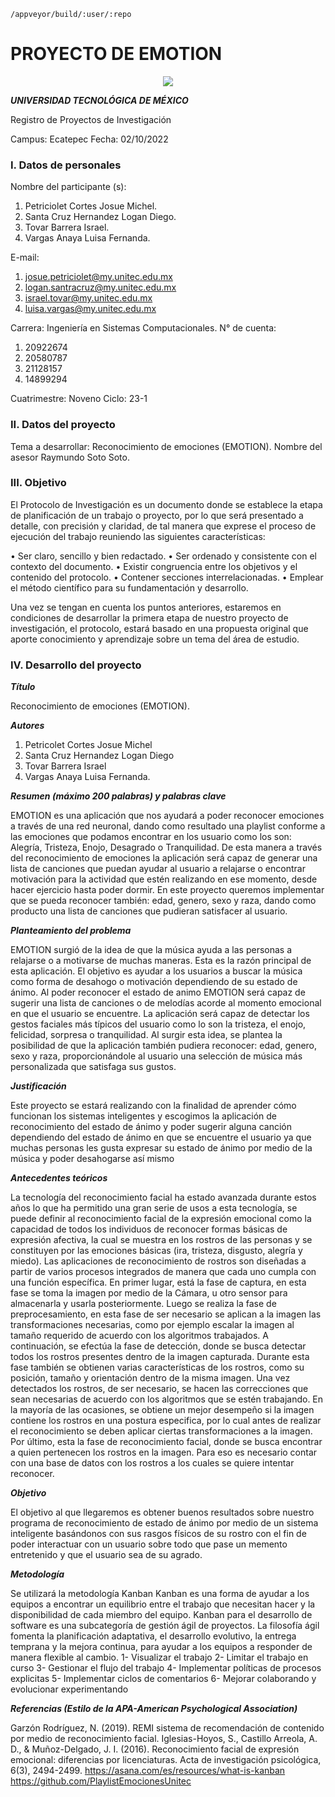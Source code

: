 	/appveyor/build/:user/:repo
<h1>PROYECTO DE EMOTION</h1>

<div style="text-align:center"><img src ="https://user-images.githubusercontent.com/114814184/205477553-289d453f-ffcb-450f-a301-84827d8cc5d6.png" /></div>

<em> **UNIVERSIDAD TECNOLÓGICA DE MÉXICO** </em>

Registro de Proyectos de Investigación


Campus:	Ecatepec	Fecha:	02/10/2022



<h3> I.  Datos de personales </h3> 

Nombre del participante (s):	

1. Petriciolet Cortes Josue Michel.
2. Santa Cruz Hernandez Logan Diego.
3. Tovar Barrera Israel.
4. Vargas Anaya Luisa Fernanda.	

E-mail:	

1. josue.petriciolet@my.unitec.edu.mx
2. logan.santracruz@my.unitec.edu.mx
3. israel.tovar@my.unitec.edu.mx
4. luisa.vargas@my.unitec.edu.mx

Carrera:  Ingeniería en Sistemas Computacionales.
N° de cuenta:

1. 20922674
2. 20580787
3. 21128157
4. 14899294

Cuatrimestre:	Noveno	Ciclo:	23-1

<h3>  II.  Datos del proyecto </h3>
	
Tema a desarrollar:	Reconocimiento de emociones (EMOTION).
Nombre del asesor	Raymundo Soto Soto.

<h3> III.  Objetivo </h3>

El Protocolo de Investigación es un documento donde se establece la etapa de planificación de un trabajo o proyecto, por lo que será presentado a detalle, con precisión y claridad, de tal manera que exprese el proceso de ejecución del trabajo reuniendo las siguientes características:

•	Ser claro, sencillo y bien redactado.
•	Ser ordenado y consistente con el contexto del documento.
•	Existir congruencia entre los objetivos y el contenido del protocolo.
•	Contener secciones interrelacionadas.
•	Emplear el método científico para su fundamentación y desarrollo.

Una vez se tengan en cuenta los puntos anteriores, estaremos en condiciones de desarrollar la primera etapa de nuestro proyecto de investigación, el protocolo, estará basado en una propuesta original que aporte conocimiento y aprendizaje sobre un tema del área de estudio.

<h3> IV.  Desarrollo del proyecto </h3>

<em> **Título** </em> 

Reconocimiento de emociones (EMOTION). 

<em> **Autores** </em> 

1. Petricolet Cortes Josue Michel
2. Santa Cruz Hernandez Logan Diego
3. Tovar Barrera Israel
4. Vargas Anaya Luisa Fernanda.

<em> ***Resumen (máximo 200 palabras) y palabras clave*** </em>  

EMOTION es una aplicación que nos ayudará a poder reconocer emociones a través de una red neuronal, dando como resultado una playlist conforme a las emociones que podamos encontrar en los usuario como los son: Alegría, Tristeza, Enojo, Desagrado o Tranquilidad.
De esta manera a través del reconocimiento de emociones la aplicación será capaz de generar una lista de canciones que puedan ayudar al usuario a relajarse o encontrar motivación para la actividad que estén realizando en ese momento, desde hacer ejercicio hasta poder dormir.
En este proyecto queremos implementar que se pueda reconocer también: edad, genero, sexo y raza, dando como producto una lista de canciones que pudieran satisfacer al usuario.

<em> ***Planteamiento del problema*** </em> 

EMOTION surgió de la idea de que la música ayuda a las personas a relajarse o a motivarse de muchas maneras. Esta es la razón principal de esta aplicación. El objetivo es ayudar a los usuarios a buscar la música como forma de desahogo o motivación dependiendo de su estado de ánimo. Al poder reconocer el estado de animo EMOTION será capaz de sugerir una lista de canciones o de melodías acorde al momento emocional en que el usuario se encuentre.
La aplicación será capaz de detectar los gestos faciales más típicos del usuario como lo son la tristeza, el enojo, felicidad, sorpresa o tranquilidad. 
Al surgir esta idea, se plantea la posibilidad de que la aplicación también pudiera reconocer: edad, genero, sexo y raza, proporcionándole al usuario una selección de música más personalizada que satisfaga sus gustos.

<em> ***Justificación*** </em> 

Este proyecto se estará realizando con la finalidad de aprender cómo funcionan los sistemas inteligentes y escogimos la aplicación de reconocimiento del estado de ánimo y poder sugerir alguna canción dependiendo del estado de ánimo en que se encuentre el usuario ya que muchas personas les gusta expresar su estado de ánimo por medio de la música y poder desahogarse así mismo

<em> ***Antecedentes teóricos*** </em>

La tecnología del reconocimiento facial ha estado avanzada durante estos años lo que ha permitido una gran serie de usos a esta tecnología, se puede definir al reconocimiento facial de la expresión emocional como la capacidad de todos los individuos de reconocer formas básicas de expresión afectiva, la cual se muestra en los rostros de las personas y se constituyen por las emociones básicas (ira, tristeza, disgusto, alegría y miedo). 
Las aplicaciones de reconocimiento de rostros son diseñadas a partir de varios procesos integrados de manera que cada uno cumpla con una función específica. En primer lugar, está la fase de captura, en esta fase se toma la imagen por medio de la Cámara, u otro sensor para almacenarla y usarla posteriormente. Luego se realiza la fase de preprocesamiento, en esta fase de ser necesario se aplican a la imagen las transformaciones necesarias, como por ejemplo escalar la imagen al tamaño requerido de acuerdo con los algoritmos trabajados. A continuación, se efectúa la fase de detección, donde se busca detectar todos los rostros presentes dentro de la imagen capturada. Durante esta fase también se obtienen varias características de los rostros, como su posición, tamaño y orientación dentro de la misma imagen. Una vez detectados los rostros, de ser necesario, se hacen las correcciones que sean necesarias de acuerdo con los algoritmos que se estén trabajando. En la mayoría de las ocasiones, se obtiene un mejor desempeño si la imagen contiene los rostros en una postura especifica, por lo cual antes de realizar el reconocimiento se deben aplicar ciertas transformaciones a la imagen. Por último, esta la fase de reconocimiento facial, donde se busca encontrar a quien pertenecen los rostros en la imagen. Para eso es necesario contar con una base de datos con los rostros a los cuales se quiere intentar reconocer.

<em> ***Objetivo*** </em> 

El objetivo al que llegaremos es obtener buenos resultados sobre nuestro programa de reconocimiento de estado de ánimo por medio de un sistema inteligente basándonos con sus rasgos físicos de su rostro con el fin de poder interactuar con un usuario sobre todo que pase un memento entretenido y   que el usuario sea de su agrado.

<em> ***Metodología*** </em> 

Se utilizará la metodología Kanban
Kanban es una forma de ayudar a los equipos a encontrar un equilibrio entre el trabajo que necesitan hacer y la disponibilidad de cada miembro del equipo. Kanban para el desarrollo de software es una subcategoría de gestión ágil de proyectos. La filosofía ágil fomenta la planificación adaptativa, el desarrollo evolutivo, la entrega temprana y la mejora continua, para ayudar a los equipos a responder de manera flexible al cambio.
1-	Visualizar el trabajo
2-	Limitar el trabajo en curso
3-	Gestionar el flujo del trabajo
4-	Implementar políticas de procesos explicitas 
5-	Implementar ciclos de comentarios 
6-	Mejorar colaborando y evolucionar experimentando 

<em> ***Referencias (Estilo de la APA-American Psychological Association)***</em> 

Garzón Rodríguez, N. (2019). REMI sistema de recomendación de contenido por medio de reconocimiento facial.
Iglesias-Hoyos, S., Castillo Arreola, A. D., & Muñoz-Delgado, J. I. (2016). Reconocimiento facial de expresión emocional: diferencias por licenciaturas. Acta de investigación psicológica, 6(3), 2494-2499.
https://asana.com/es/resources/what-is-kanban
https://github.com/PlaylistEmocionesUnitec

